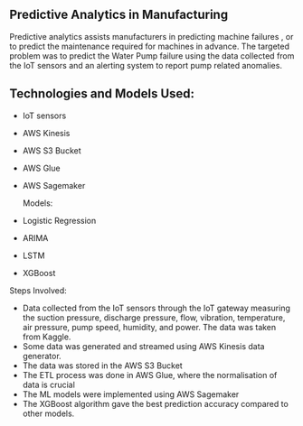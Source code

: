 ## Predictive Analytics in Manufacturing
Predictive analytics assists manufacturers in predicting machine failures , or to predict the maintenance required for machines in advance. The targeted problem was to predict the Water Pump failure using the data collected from the IoT sensors and an alerting system to report pump related anomalies.

## Technologies and Models Used:

- IoT sensors
- AWS Kinesis
- AWS S3 Bucket
- AWS Glue
- AWS Sagemaker

  Models:
- Logistic Regression
- ARIMA
- LSTM
- XGBoost

Steps Involved:

- Data collected from the IoT sensors through the IoT gateway measuring the suction pressure, discharge pressure, flow, vibration, temperature, 
air pressure, pump speed, humidity, and power. The data was taken from Kaggle.
- Some data was generated and streamed using AWS Kinesis data generator.
- The data was stored in the AWS S3 Bucket
- The ETL process was done in AWS Glue, where the normalisation of data is crucial
- The ML models were implemented using AWS Sagemaker
- The XGBoost algorithm gave the best prediction accuracy compared to other models.
